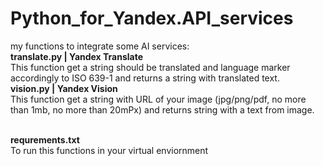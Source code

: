 # Python_for_Yandex.API_services
my functions to integrate some AI services:
<br><b>translate.py | Yandex Translate </b></br>
This function get a string should be translated and language marker accordingly to  ISO 639-1 and returns a string with translated text.
<br><b>vision.py | Yandex Vision </b></br> 
This function get a string with URL of your image (jpg/png/pdf, no more than 1mb, no more than 20mPx) and returns string with a text from image.

<br><b>requrements.txt</b></br>
To run this functions in your virtual enviornment
